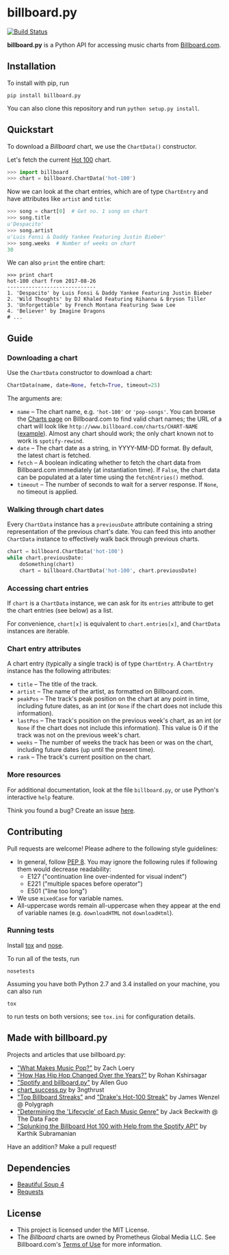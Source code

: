 billboard.py
============

[![Build Status](https://travis-ci.org/guoguo12/billboard-charts.svg)](https://travis-ci.org/guoguo12/billboard-charts)

**billboard.py** is a Python API for accessing music charts from [Billboard.com](http://www.billboard.com/charts/).

Installation
------------

To install with pip, run

```
pip install billboard.py
```

You can also clone this repository and run `python setup.py install`.

Quickstart
----------

To download a *Billboard* chart, we use the `ChartData()` constructor.

Let's fetch the current [Hot 100](http://www.billboard.com/charts/hot-100) chart.

```Python
>>> import billboard
>>> chart = billboard.ChartData('hot-100')
```

Now we can look at the chart entries, which are of type `ChartEntry` and have attributes like `artist` and `title`:

```Python
>>> song = chart[0]  # Get no. 1 song on chart
>>> song.title
u'Despacito'
>>> song.artist
u'Luis Fonsi & Daddy Yankee Featuring Justin Bieber'
>>> song.weeks  # Number of weeks on chart
30
```

We can also `print` the entire chart:

```
>>> print chart
hot-100 chart from 2017-08-26
-----------------------------
1. 'Despacito' by Luis Fonsi & Daddy Yankee Featuring Justin Bieber
2. 'Wild Thoughts' by DJ Khaled Featuring Rihanna & Bryson Tiller
3. 'Unforgettable' by French Montana Featuring Swae Lee
4. 'Believer' by Imagine Dragons
# ...
```

Guide
-----

### Downloading a chart

Use the `ChartData` constructor to download a chart:

```Python
ChartData(name, date=None, fetch=True, timeout=25)
```

The arguments are:

* `name` &ndash; The chart name, e.g. `'hot-100'` or `'pop-songs'`. You can browse the [Charts page](http://www.billboard.com/charts) on Billboard.com to find valid chart names; the URL of a chart will look like `http://www.billboard.com/charts/CHART-NAME` ([example](http://www.billboard.com/charts/artist-100)). Almost any chart should work; the only chart known not to work is `spotify-rewind`.
* `date` &ndash; The chart date as a string, in YYYY-MM-DD format. By default, the latest chart is fetched.
* `fetch` &ndash; A boolean indicating whether to fetch the chart data from Billboard.com immediately (at instantiation time). If `False`, the chart data can be populated at a later time using the `fetchEntries()` method.
* `timeout` &ndash; The number of seconds to wait for a server response. If `None`, no timeout is applied.

### Walking through chart dates

Every `ChartData` instance has a `previousDate` attribute containing a string representation of the previous chart's date. You can feed this into another `ChartData` instance to effectively walk back through previous charts.

```python
chart = billboard.ChartData('hot-100')
while chart.previousDate:
    doSomething(chart)
    chart = billboard.ChartData('hot-100', chart.previousDate)
``` 

### Accessing chart entries

If `chart` is a `ChartData` instance, we can ask for its `entries` attribute to get the chart entries (see below) as a list.

For convenience, `chart[x]` is equivalent to `chart.entries[x]`, and `ChartData` instances are iterable.

### Chart entry attributes

A chart entry (typically a single track) is of type `ChartEntry`. A `ChartEntry` instance has the following attributes:

* `title` &ndash; The title of the track.
* `artist` &ndash; The name of the artist, as formatted on Billboard.com.
* `peakPos` &ndash; The track's peak position on the chart at any point in time, including future dates, as an int (or `None` if the chart does not include this information).
* `lastPos` &ndash; The track's position on the previous week's chart, as an int (or `None` if the chart does not include this information). This value is 0 if the track was not on the previous week's chart.
* `weeks` &ndash; The number of weeks the track has been or was on the chart, including future dates (up until the present time).
* `rank` &ndash; The track's current position on the chart.

### More resources

For additional documentation, look at the file `billboard.py`, or use Python's interactive `help` feature.

Think you found a bug? Create an issue [here](https://github.com/guoguo12/billboard-charts/issues).

Contributing
------------

Pull requests are welcome! Please adhere to the following style guidelines:

* In general, follow [PEP 8](https://www.python.org/dev/peps/pep-0008/). You may ignore the following rules if following them would decrease readability:
    * E127 ("continuation line over-indented for visual indent")
    * E221 ("multiple spaces before operator")
    * E501 ("line too long")
* We use `mixedCase` for variable names.
* All-uppercase words remain all-uppercase when they appear at the end of variable names (e.g. `downloadHTML` not `downloadHtml`).

### Running tests

Install [tox](https://tox.readthedocs.org/en/latest/) and [nose](https://nose.readthedocs.org/en/latest/).

To run all of the tests, run

```
nosetests
```

Assuming you have both Python 2.7 and 3.4 installed on your machine, you can also run

```
tox
```

to run tests on both versions; see `tox.ini` for configuration details.

Made with billboard.py
------------
Projects and articles that use billboard.py:

* ["What Makes Music Pop?"](https://cs1951a2016millionsong.wordpress.com/2016/05/14/final-report/) by Zach Loery
* ["How Has Hip Hop Changed Over the Years?"](https://rohankshir.github.io/2016/02/28/topic-modeling-on-hiphop/) by Rohan Kshirsagar
* ["Spotify and billboard.py"](http://aguo.us/writings/spotify-billboard.html) by Allen Guo
* [chart_success.py](https://github.com/3ngthrust/calculate-chart-success-2/) by 3ngthrust
* ["Top Billboard Streaks"](https://twitter.com/polygraphing/status/748543281345224704) and ["Drake's Hot-100 Streak"](https://twitter.com/polygraphing/status/748987711541940224) by James Wenzel @ Polygraph
* ["Determining the 'Lifecycle' of Each Music Genre"](http://thedataface.com/genre-lifecycles/) by Jack Beckwith @ The Data Face
* ["Splunking the Billboard Hot 100 with Help from the Spotify API"](https://www.function1.com/2017/09/splunking-the-billboard-hot-100-with-help-from-the-spotify-api) by Karthik Subramanian

Have an addition? Make a pull request!

Dependencies
------------
* [Beautiful Soup 4](http://www.crummy.com/software/BeautifulSoup/)
* [Requests](http://requests.readthedocs.org/en/latest/) 

License
-------

* This project is licensed under the MIT License.
* The *Billboard* charts are owned by Prometheus Global Media LLC. See Billboard.com's [Terms of Use](http://www.billboard.com/terms-of-use) for more information.
